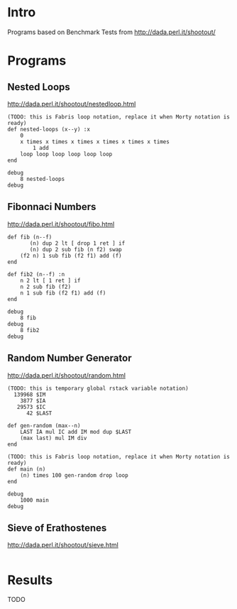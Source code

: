 # Intro

Programs based on Benchmark Tests from http://dada.perl.it/shootout/

# Programs

## Nested Loops

http://dada.perl.it/shootout/nestedloop.html

```
(TODO: this is Fabris loop notation, replace it when Morty notation is ready)
def nested-loops (x--y) :x
    0
    x times x times x times x times x times x times
        1 add
    loop loop loop loop loop loop
end

debug
    8 nested-loops
debug
```


## Fibonnaci Numbers

http://dada.perl.it/shootout/fibo.html

```
def fib (n--f)
       (n) dup 2 lt [ drop 1 ret ] if
       (n) dup 2 sub fib (n f2) swap
    (f2 n) 1 sub fib (f2 f1) add (f)
end

def fib2 (n--f) :n
    n 2 lt [ 1 ret ] if
    n 2 sub fib (f2)
    n 1 sub fib (f2 f1) add (f)
end

debug
    8 fib 
debug
    8 fib2
debug
```


## Random Number Generator

http://dada.perl.it/shootout/random.html

```
(TODO: this is temporary global rstack variable notation)
  139968 $IM
    3877 $IA
   29573 $IC
      42 $LAST

def gen-random (max--n)
    LAST IA mul IC add IM mod dup $LAST
    (max last) mul IM div
end

(TODO: this is Fabris loop notation, replace it when Morty notation is ready)
def main (n)
    (n) times 100 gen-random drop loop
end

debug
    1000 main
debug
```


## Sieve of Erathostenes

http://dada.perl.it/shootout/sieve.html

```
```


# Results

TODO


